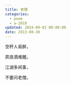 ```yaml
---
title: 老僧
categories:
  - poem
  - a-2010
updated: 2024-09-02 00:00:00
date: 2013-08-30
---
```


空杯人易醉，

夙夜酒难醒。

江湖多闲事，

不要问老僧。